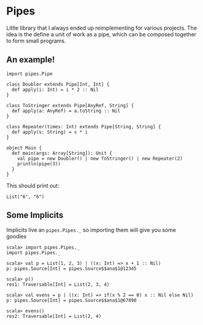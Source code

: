 Pipes
=====
Little library that I always ended up reimplementing for various projects. The
idea is the define a unit of work as a pipe, which can be composed together to
form small programs.

An example!
-----------

    import pipes.Pipe

    class Doubler extends Pipe[Int, Int] {
      def apply(i: Int) = i * 2 :: Nil
    }

    class ToStringer extends Pipe[AnyRef, String] {
      def apply(a: AnyRef) = a.toString :: Nil
    }

    class Repeater(times: Int) extends Pipe[String, String] {
      def apply(s: String) = s * i
    }

    object Main {
      def main(args: Array[String]): Unit {
        val pipe = new Doubler() | new ToStringer() | new Repeater(2)
        println(pipe(3))
      }
    }

This should print out:

    List("6", "6")

Some Implicits
--------------
Implicits live an `pipes.Pipes._` so importing them will give you some goodies

    scala> import pipes.Pipes._
    import pipes.Pipes._

    scala> val p = List(1, 2, 3) | ((x: Int) => x + 1 :: Nil)
    p: pipes.Source[Int] = pipes.Source$$ana$1@12345

    scala> p()
    res1: Traversable[Int] = List(2, 3, 4)

    scala> val evens = p | ((x: Int) => if(x % 2 == 0) x :: Nil else Nil)
    p: pipes.Source[Int] = pipes.Source$$ana$1@67890

    scala> evens()
    res2: Traversable[Int] = List(2, 4)

